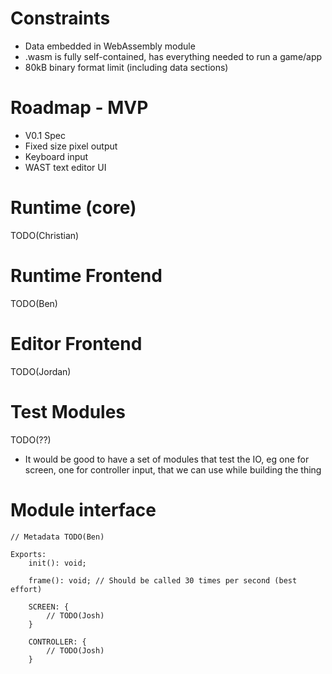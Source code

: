 # Constraints

- Data embedded in WebAssembly module
- .wasm is fully self-contained, has everything needed to run a game/app
- 80kB binary format limit (including data sections)

# Roadmap - MVP
- V0.1 Spec
- Fixed size pixel output
- Keyboard input
- WAST text editor UI

# Runtime (core)
 
TODO(Christian)

# Runtime Frontend

TODO(Ben)

# Editor Frontend

TODO(Jordan)

# Test Modules

TODO(??)
 - It would be good to have a set of modules that test the IO, eg one for screen, one for controller input, that we can use while building the thing

# Module interface

```
// Metadata TODO(Ben)

Exports:
    init(): void;

    frame(): void; // Should be called 30 times per second (best effort)

    SCREEN: {
        // TODO(Josh)
    }

    CONTROLLER: {
        // TODO(Josh)
    }
```
